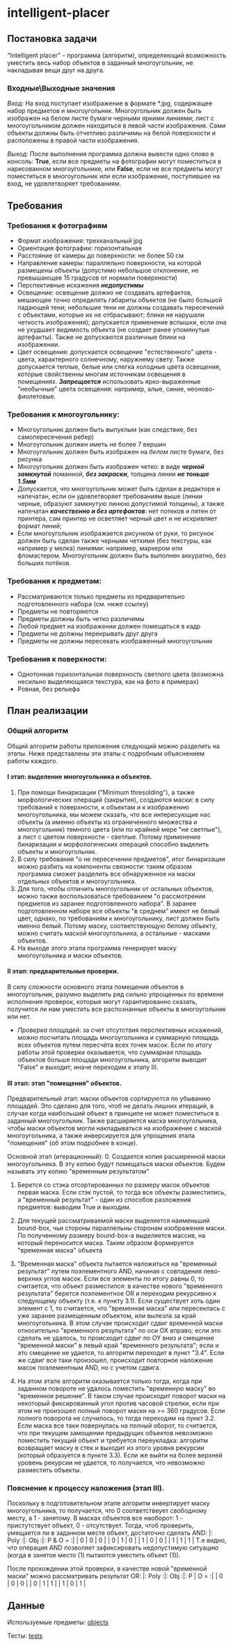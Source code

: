 # intelligent-placer
## Постановка задачи
"Intelligent placer" - программа (алгоритм), определяющий возможность уместить весь набор объектов в заданный многоугольник, не накладывая вещи друг на друга.

### Входные\Выходные значения
*Вход:* 
На вход поступает изображение в формате *.jpg, содержащее набор предметов и многоугольник. Многоугольник должен быть изображен на белом листе бумаги черными яркими линиями; лист с многоугольником должен находиться в левой части изображения. Сами объекты должны быть отчетливо различимы на белой поверхности и расположены в правой части изображения.

*Выход:* 
После выполнения программа должна вывести одно слово в консоль:  **True**, если все предметы на фотографии могут поместиться в нарисованном многоугольнике, или **False**, если не все предметы могут поместиться в многоугольник или если изображение, поступившее на вход, не удовлетворяет требованиям.


## Требования
### Требования к фотографиям
+ Формат изображения: трехканальный jpg
+ Ориентация фотографии: горизонтальная
+ Расстояние от камеры до поверхности: не более 50 см
+ Направление камеры: параллельно поверхности, на которой размещены объекты (допустимо небольшое отклонение, не превышающее 15 градусов от нормали поверхности)
+ Перспективные искажения ***недопустимы***
+ Освещение: освещение должно не создавать артефактов, мешающее точно определять габариты объектов (не было большой падающей тени; небольшие тени не должны создавать пересечений с объектами, которые их не отбрасывают; блики не нарушали четкость изображения); допускается применение вспышки, если она не ухудшает видимость объекта (не создает ранее упомянутые артефакты). Также не допускаются различные блики на изображении.
+ Цвет освещения: допускается освещение "естественного" цвета - цвета, характерного солнечному, наружнему свету. Также допускается теплые, белые или слегка холодные цвета освещения, которые свойственны многим источникам освещения в помещениях. ***Запрещается*** использовать ярко-выраженные "необычные" цвета освещения: например, алые, синие, неоново-фиолетовые.


### Требования к многоугольнику:
+ Многоугольник должен быть выпуклым (как следствие, без самопересечения ребер)
+ Многоугольник должен иметь не более 7 вершин
+ Многоугольник должен быть изображен на *белом* листе бумаги, без рисунка
+ Многоугольник должен быть изображен четко: в виде ***черной замкнутой*** ломанной, ***без закраски***, толщина линии ***не тоньше 1.5мм***
+ Допускается, что многоугольник может быть сделан в редакторе и напечатан, если он удовлетворяет требованиям выше (линии черные, образуют замкнутую линюю допустимой толщины), а также напечатан ***качественно и без артефактов***: нет потеков и пятен от принтера, сам принтер не осветляет черный цвет и не искривляет формат линий;
+ Если многоугольник изображается рисунком от руки, то рисунок должен быть сделан также черными четкими (без текстуры, как например у мелка) линиями: например, маркером или фломастером. Многоугольник должен быть выполнен аккуратно, без больших потёков.


### Требования к предметам:
+ Рассматриваются только предметы из предварительно подготовленного набора (см. ниже ссылку)
+ Предметы не повторяются
+ Предметы должны быть четко различимы
+ Любой предмет на изображении должен помещаться в кадр
+ Предметы не должны перекрывать друг друга
+ Предметы не должны пересекать изображенный многоугольник


### Требования к поверхности:
+ Однотонная горизонтальная поверхность светлого цвета (возможна несильно выделяющаяся текстура, как на фото в примерах)
+ Ровная, без рельефа


## План реализации

### Общий алгоритм 

Общий алгоритм работы приложения следующий можно разделить на этапы. Ниже представлены эти этапы с подробным объяснением работы каждого.
#### I этап: выделение многоугольника и объектов.
1. При помощи бинаризации ("Minimum thresolding"), а также морфологических операций (закрытия), создаются маски: в силу требований к поверхности, к объектам и к изображению многоугольника, мы можем сказать, что все интересующие нас объекты (а именно объекты из ограниченного множества и многоугольник) темного цвета (или по крайней мере "не светлые"), а лист с цветом поверхности - светлые. Потому применение бинаризации и морфологических операций способно выделить объекты и многоугольник.
2. В силу требования "о не пересечении предметов", итог бинаризации можно разбить на компоненты связности: таким образом программа сможет разделить все обнаруженное на маски отдельных объектов и многоугольника.
3. Для того, чтобы отличить многоугольник от остальных объектов, можно также воспользоваться требованием "о рассмотрении предметов из заранее подготовленного набора". В заранее подготовленном наборе все объекты "в среднем" имеют не белый цвет, однако, по требованиям к многоугольнику, лист должен быть именно белый. Потому маску, соответствующую белому объекту, можно считать маской многоугольника, а остальные - масками объектов.
4. На выходе этого этапа программа генерирует маску многоугольника и маски объектов.

#### II этап: предварительные проверки.
 В силу сложности основного этапа помещения объектов в многоугольник, разумно выделить ряд сильно упрощенных по времени исполнения проверок, которые могут гарантированно сказать, получится ли нам уместить все распознанные объекты в многоугольник или нет.
+ *Проверка площадей*: за счет отсутствия перспективных искажений, можно посчитать площадь многоугольника и суммарную площадь всех объектов путем пересчёта всех точек масок. Если по итогу работы этой проверки оказывается, что суммарная площадь объектов больше площади многоугольника, алгоритм выводит "False" и выходит; иначе переходим к этапу III.

#### III этап: этап "помещения" объектов.
Предварительный этап: маски объектов сортируются по убыванию площадей. Это сделано для того, чтоб не делать лишних итераций, в случае когда наибольший объект в принципе не может поместиться в заданный многоугольник. Также расширяется маска многоугольника, чтобы маски объектов могли накладываться на изображение с маской многоугольника, а также инверсируется для упрощения этапа "помещения" (об этом подробнее в конце).

Основной этап (итерационный): 
0. Создается копия расширенной маски многоугольника. В эту копию будут помещаться маски объектов. Будем называть эту копию "временным результатом"

1. Берется со стэка отсортированных по размеру масок объектов первая маска. Если стэк пустой, то тогда все объекты разместились, а "временный результат" - один из способов разложения предметов: выводим True и выходим.

2. Для текущей рассматриваемой маски выделяется наименьший bound-box, чьи стороны параллельны сторонам изображения маски. По полученному размеру bound-box-а выделяется массив, на который переносится маска. Таким образом формируется "временная маска" объекта

3. "Временная маска" объекта пытается наложиться на "временный результат" путем поэлементного AND, начиная с совпадения лево-верхних углов масок. 
Если все элементы по итогу равны 0, то считается, что объект разместился: в качестве нового "временного результата" берется поэлементное OR и переходим рекурсивно к следующему объекту (т.е. к пункту 3.1). Если существует хоть один элемент с 1, то считается, что "временная маска" или пересеклась с уже заранее размещенным объектом, или вылезла за край многоугольника. В этом случае происходит сдвиг временной маски относительно "временного результата" по оси OX вправо; если это сделать не удалось, то происходит сдвиг по OY вниз и смещение "временной маски" в левый край "временного результата"; если и это смещение не удается, то алгоритм переходит в пункт "3.4". Если же сдвиг все таки произошел, происходит повторное наложение масок поэлементным AND, но с учетом сдвига.

4. На этом этапе алгоритм оказывается только тогда, когда при заданном повороте не удалось поместить "временную маску" во "временное решение". В таком случае происходит поворот маски на некоторый фиксированный угол против часовой стрелки, если при этом не произошел полный поворот маски на >= 360 градусов. Если полного поворота не случилось, то тогда переходим на пункт 3.2. Если маска все таки повернулась на полный оборот, то считается, что при текущем замощении предыдущих объектов невозможно поместить текущий объект и требуется переукладка: алгоритм возвращает маску в стек и выходит из этого уровня рекурсии (который образуется в пункте 3.3). Если же выйти на более верхней уровень рекурсии не удается, то получается, что невозможно разместить объекты. 

### Пояснение к процессу наложения (этап III).
Поскольку в подготовительном этапе алгоритм инвертирует маску многоугольника, то получается, что 0 соответствеует свободному месту, а 1 - занятому. В масках объектов все наоборот: 1 - пристутствует объект, 0 - отсутствует. Тогда, чтоб проверить, умещается ли в заданном месте объект, достаточно сделать AND:
|: Poly :|: Obj :|: P & O = :|
| 0 | 0 | 0 |
| 0 | 1 | 0 |
| 1 | 0 | 0 |
| 1 | 1 | 1 |
Т.е видно, что операция AND позволяет зафиксировать недопустимую ситуацию (когда в занятое место (1) пытаются уместить объект (1)). 

После прохождении этой проверки, в качестве новой "временной маски" можно рассматривать результат OR:
|: Poly :|: Obj :|: P &#124; O = :|
| 0 | 0 | 0 |
| 0 | 1 | 1 |
| 1 | 0 | 1 |

## Данные
Используемые предметы: [objects](objects)

Тесты: [tests](tests)
